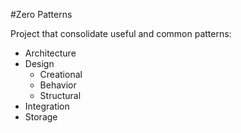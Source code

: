 #Zero Patterns

Project that consolidate useful and common patterns:

-  Architecture
-  Design
    - Creational
    - Behavior
    - Structural
-  Integration
-  Storage  